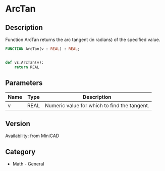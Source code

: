 # ArcTan

## Description
Function ArcTan returns the arc tangent (in radians) of the specified value.

```pascal
FUNCTION ArcTan(v : REAL) : REAL;
```

```python

def vs.ArcTan(v):
    return REAL
```

## Parameters
|Name|Type|Description|
|---|---|---|
|v|REAL|Numeric value for which to find the tangent.|

## Version
Availability: from MiniCAD
## Category
* Math - General

